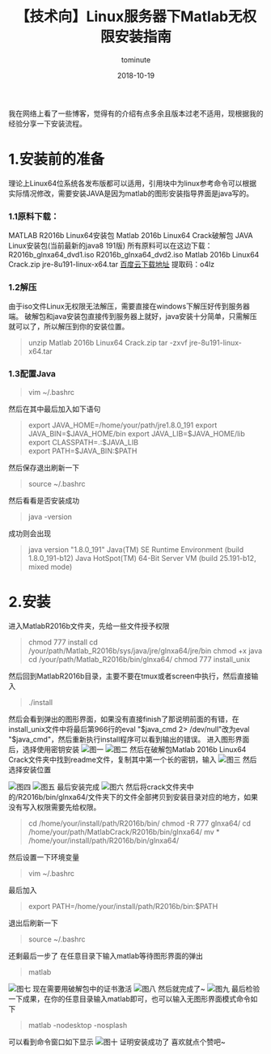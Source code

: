 ﻿---
layout:     post
title:      【技术向】Linux服务器下Matlab无权限安装指南
date:       2018-10-19
author:     tominute
header-img: img/post-bg-ios9-web.jpg
catalog: true
tags:
    - Linux
    - Matlab
---

我在网络上看了一些博客，觉得有的介绍有点多余且版本过老不适用，现根据我的经验分享一下安装流程。
# 1.安装前的准备
理论上Linux64位系统各发布版都可以适用，引用块中为linux参考命令可以根据实际情况修改，需要安装JAVA是因为matlab的图形安装指导界面是java写的。
### 1.1原料下载：
MATLAB R2016b Linux64安装包
Matlab 2016b Linux64 Crack破解包
JAVA Linux安装包(当前最新的java8 191版)
所有原料可以在这边下载：
R2016b_glnxa64_dvd1.iso
R2016b_glnxa64_dvd2.iso
Matlab 2016b Linux64 Crack.zip
jre-8u191-linux-x64.tar
[百度云下载地址](https://pan.baidu.com/s/1Z120_zLJzwMMRhzCZF_Vpw)
提取码：o4lz
### 1.2解压
由于iso文件Linux无权限无法解压，需要直接在windows下解压好传到服务器端。
破解包和java安装包直接传到服务器上就好，java安装十分简单，只需解压就可以了，所以解压到你的安装位置。

> unzip Matlab 2016b Linux64 Crack.zip
> tar -zxvf jre-8u191-linux-x64.tar

### 1.3配置Java

> vim ~/.bashrc

然后在其中最后加入如下语句

> export JAVA_HOME=/home/your/path/jre1.8.0_191
> export JAVA_BIN=\$JAVA_HOME/bin
> export JAVA_LIB=\$JAVA_HOME/lib
> export CLASSPATH=.:\$JAVA_LIB  
> export PATH=\$JAVA_BIN:\$PATH 

然后保存退出刷新一下

> source ~/.bashrc


然后看看是否安装成功

> java -version

成功则会出现

> java version "1.8.0_191"
> Java(TM) SE Runtime Environment (build 1.8.0_191-b12)
> Java HotSpot(TM) 64-Bit Server VM (build 25.191-b12, mixed mode)

# 2.安装

进入MatlabR2016b文件夹，先给一些文件授予权限

> chmod 777 install
> cd /your/path/Matlab_R2016b/sys/java/jre/glnxa64/jre/bin
> chmod +x java
> cd /your/path/Matlab_R2016b/bin/glnxa64/
> chmod 777 install_unix

然后回到MatlabR2016b目录，主要不要在tmux或者screen中执行，然后直接输入

> ./install

然后会看到弹出的图形界面，如果没有直接finish了那说明前面的有错，在install_unix文件中将最后第966行的eval "\$java_cmd 2> /dev/null"改为eval "\$java_cmd"，然后重新执行install程序可以看到输出的错误。
进入图形界面后，选择使用密钥安装
![图一](/img/20181019/1.jpg)
![图二](/img/20181019/2.jpg)
然后在破解包Matlab 2016b Linux64 Crack文件夹中找到readme文件，复制其中第一个长的密钥，输入
![图三](/img/20181019/3.jpg)
然后选择安装位置


![图四](/img/20181019/4.jpg)
![图五](/img/20181019/5.jpg)
最后安装完成
![图六](/img/20181019/6.jpg)
然后将crack文件夹中的/R2016b/bin/glnxa64/文件夹下的文件全部拷贝到安装目录对应的地方，如果没有写入权限需要先给权限。

> cd /home/your/install/path/R2016b/bin/
> chmod -R 777 glnxa64/
> cd /home/your/path/MatlabCrack/R2016b/bin/glnxa64/
>  mv * /home/your/install/path/R2016b/bin/glnxa64/

然后设置一下环境变量

> vim ~/.bashrc

最后加入

> export PATH=/home/your/install/path/R2016b/bin:$PATH

退出后刷新一下

> source ~/.bashrc

还剩最后一步了
在任意目录下输入matlab等待图形界面的弹出

> matlab

![图七](/img/20181019/7.jpg)
现在需要用破解包中的证书激活
![图八](/img/20181019/8.jpg)
然后就完成了~
![图九](/img/20181019/9.jpg)
最后检验一下成果，在你的任意目录输入matlab即可，也可以输入无图形界面模式命令如下

> matlab -nodesktop -nosplash

可以看到命令窗口如下显示
![图十](/img/20181019/10.jpg)
证明安装成功了
喜欢就点个赞吧~




